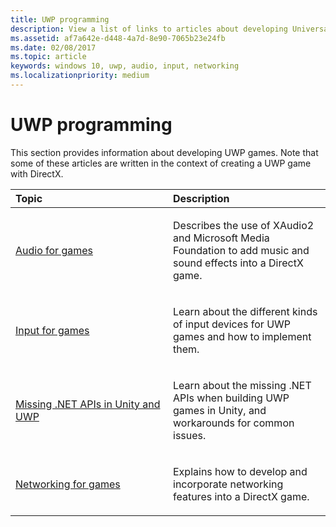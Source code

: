 ```yaml
---
title: UWP programming
description: View a list of links to articles about developing Universal Windows Platform (UWP)  games including topics about audio, input, and networking features.
ms.assetid: af7a642e-d448-4a7d-8e90-7065b23e24fb
ms.date: 02/08/2017
ms.topic: article
keywords: windows 10, uwp, audio, input, networking
ms.localizationpriority: medium
---
```

# UWP programming

This section provides information about developing UWP games. Note that some of these articles are written in the context of creating a UWP game with DirectX.


<table>
<colgroup>
<col width="50%" />
<col width="50%" />
</colgroup>
<thead>
<tr class="header">
<th align="left">Topic</th>
<th align="left">Description</th>
</tr>
</thead>
<tbody>
<tr class="odd">
<td align="left"><p><a href="working-with-audio-in-your-directx-game.md">Audio for games</a></p></td>
<td align="left"><p>Describes the use of XAudio2 and Microsoft Media Foundation to add music and sound effects into a DirectX game.</p></td>
</tr>
<tr class="even">
<td align="left"><p><a href="input-for-games.md">Input for games</a></p></td>
<td align="left"><p>Learn about the different kinds of input devices for UWP games and how to implement them.</p></td>
</tr>
<tr class="odd">
    <td align="left">
        <p><a href="missing-dot-net-apis-in-unity-and-uwp.md">Missing .NET APIs in Unity and UWP</a></p>
    </td>
    <td align="left">
        <p>Learn about the missing .NET APIs when building UWP games in Unity, and workarounds for common issues.</p>
    </td>
</tr>
<tr class="even">
<td align="left"><p><a href="work-with-networking-in-your-directx-game.md">Networking for games</a></p></td>
<td align="left"><p>Explains how to develop and incorporate networking features into a DirectX game.</p></td>
</tr>
</tbody>
</table>
 

 

 




